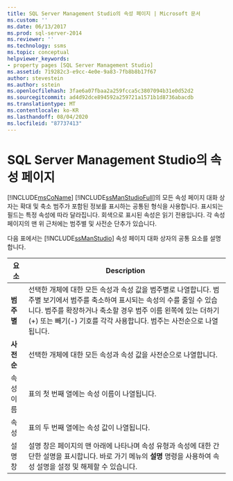 ```yaml
---
title: SQL Server Management Studio의 속성 페이지 | Microsoft 문서
ms.custom: ''
ms.date: 06/13/2017
ms.prod: sql-server-2014
ms.reviewer: ''
ms.technology: ssms
ms.topic: conceptual
helpviewer_keywords:
- property pages [SQL Server Management Studio]
ms.assetid: 719282c3-e9cc-4e0e-9a83-7fb8b8b17f67
author: stevestein
ms.author: sstein
ms.openlocfilehash: 3fae6a07fbaa2a259fcca5c3807094b31e0d52d2
ms.sourcegitcommit: ad4d92dce894592a259721a1571b1d8736abacdb
ms.translationtype: MT
ms.contentlocale: ko-KR
ms.lasthandoff: 08/04/2020
ms.locfileid: "87737413"
---
```

# <a name="property-pages-in-sql-server-management-studio"></a>SQL Server Management Studio의 속성 페이지
  [!INCLUDE[msCoName](../includes/msconame-md.md)] [!INCLUDE[ssManStudioFull](../includes/ssmanstudiofull-md.md)]의 모든 속성 페이지 대화 상자는 확대 및 축소 범주가 포함된 정보를 표시하는 공통된 형식을 사용합니다. 표시되는 필드는 특정 속성에 따라 달라집니다. 회색으로 표시된 속성은 읽기 전용입니다. 각 속성 페이지의 맨 위 근처에는 범주별 및 사전순 단추가 있습니다.  
  
 다음 표에서는 [!INCLUDE[ssManStudio](../includes/ssmanstudio-md.md)] 속성 페이지 대화 상자의 공통 요소를 설명합니다.  
  
|요소|Description|  
|-------------|-----------------|  
|**범주별**|선택한 개체에 대한 모든 속성과 속성 값을 범주별로 나열합니다. 범주별 보기에서 범주를 축소하여 표시되는 속성의 수를 줄일 수 있습니다. 범주를 확장하거나 축소할 경우 범주 이름 왼쪽에 있는 더하기(+) 또는 빼기(-) 기호를 각각 사용합니다. 범주는 사전순으로 나열됩니다.|  
|**사전순**|선택한 개체에 대한 모든 속성과 속성 값을 사전순으로 나열합니다.|  
|속성 이름|표의 첫 번째 열에는 속성 이름이 나열됩니다.|  
|속성|표의 두 번째 열에는 속성 값이 나열됩니다.|  
|설명 창|설명 창은 페이지의 맨 아래에 나타나며 속성 유형과 속성에 대한 간단한 설명을 표시합니다. 바로 가기 메뉴의 **설명** 명령을 사용하여 속성 설명을 설정 및 해제할 수 있습니다.|  
  
  
